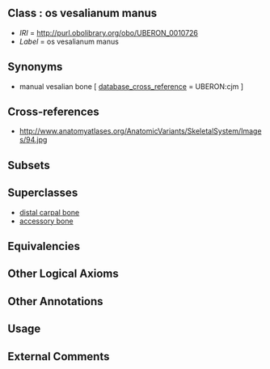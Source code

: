 
## Class : os vesalianum manus

 * *IRI* = http://purl.obolibrary.org/obo/UBERON_0010726
 * *Label* = os vesalianum manus

## Synonyms

 * manual vesalian bone [ [database_cross_reference](../../ef/oboInOwl#hasDbXref.md) = UBERON:cjm ]

## Cross-references

 * http://www.anatomyatlases.org/AnatomicVariants/SkeletalSystem/Images/94.jpg

## Subsets


## Superclasses

 * [distal carpal bone](../../UBERON/81/UBERON_0001481.md)
 * [accessory bone](../../UBERON/22/UBERON_0010722.md)

## Equivalencies


## Other Logical Axioms


## Other Annotations


## Usage


## External Comments

